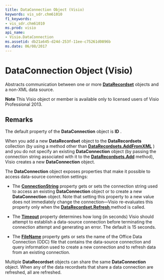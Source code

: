 ```yaml
---
title: DataConnection Object (Visio)
keywords: vis_sdr.chm61010
f1_keywords:
- vis_sdr.chm61010
ms.prod: visio
api_name:
- Visio.DataConnection
ms.assetid: db21a645-d24d-253f-11ee-c75261d0896b
ms.date: 06/08/2017
---
```



# DataConnection Object (Visio)

Abstracts communication between one or more **[DataRecordset](datarecordset-object-visio.md)** objects and a non-XML data source.


 **Note**  This Visio object or member is available only to licensed users of Visio Professional 2013.


## Remarks

The default property of the **DataConnection** object is **ID** .

When you add a new **DataRecordset** object to the **DataRecordsets** collection (by using a method other than **[DataRecordsets.AddFromXML](datarecordsets-addfromxml-method-visio.md)** ) and you do not specify an existing **DataConnection** object (by passing the connection string associated with it to the **[DataRecordsets.Add](datarecordsets-add-method-visio.md)** method), Visio creates a new **DataConnection** object.

The **DataConnection** object exposes properties that make it possible to access data-source connection settings:




-  The **[ConnectionString](dataconnection-connectionstring-property-visio.md)** property gets or sets the connection string used to access an existing **DataConnection** object or to create a new **DataConnection** object. Note that setting this property to a new value does not immediately change the connection—Visio re-evaluates this property only when the **[DataRecordset.Refresh ](datarecordset-refresh-method-visio.md)** method is called.
    
- The **[Timeout](dataconnection-timeout-property-visio.md)** property determines how long (in seconds) Visio should attempt to establish a data-source connection before terminating the connection attempt and generating an error. The default is 15 seconds.
    
- The **[FileName](dataconnection-filename-property-visio.md)** property gets or sets the name of the Office Data Connection (ODC) file that contains the data-source connection and query information used to create a new connection and to refresh data from an existing connection.
    


Multiple **DataRecordset** objects can share the same **DataConnection** object. When any of the data recordsets that share a data connection are refreshed, all are refreshed.


